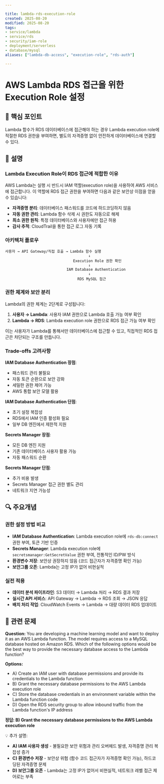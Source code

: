 ```yaml
---

title: lambda-rds-execution-role
created: 2025-08-20
modified: 2025-08-20
tags:
- service/lambda
- service/rds
- security/iam-role
- deployment/serverless
- database/mysql
aliases: ["lambda-db-access", "execution-role", "rds-auth"]

---
```


# AWS Lambda RDS 접근을 위한 Execution Role 설정

## 🎯 핵심 포인트

Lambda 함수가 RDS 데이터베이스에 접근해야 하는 경우 Lambda execution role에 적절한 RDS 권한을 부여하면, 별도의 자격증명 없이 안전하게 데이터베이스에 연결할 수 있다.

## 📝 설명

### Lambda Execution Role이 RDS 접근에 적합한 이유

AWS Lambda는 실행 시 반드시 IAM 역할(execution role)을 사용하여 AWS 서비스에 접근합니다. 이 역할에 RDS 접근 권한을 부여하면 다음과 같은 보안상 이점을 얻을 수 있습니다:

- **자격증명 분리**: 데이터베이스 패스워드를 코드에 하드코딩하지 않음
- **자동 권한 관리**: Lambda 함수 삭제 시 권한도 자동으로 해제
- **최소 권한 원칙**: 특정 데이터베이스와 사용자에만 접근 허용
- **감사 추적**: CloudTrail을 통한 접근 로그 자동 기록

### 아키텍처 플로우

```
사용자 → API Gateway/직접 호출 → Lambda 함수 실행
                                      ↓
                               Execution Role 권한 확인
                                      ↓
                            IAM Database Authentication
                                      ↓
                                 RDS MySQL 접근
```

### 권한 체계와 보안 분리

Lambda의 권한 체계는 2단계로 구성됩니다:

1. **사용자 → Lambda**: 사용자 IAM 권한으로 Lambda 호출 가능 여부 확인
2. **Lambda → RDS**: Lambda execution role 권한으로 RDS 접근 가능 여부 확인

이는 사용자가 Lambda를 통해서만 데이터베이스에 접근할 수 있고, 직접적인 RDS 접근은 차단되는 구조를 만듭니다.

### Trade-offs 고려사항

**IAM Database Authentication 장점**:
- 패스워드 관리 불필요
- 자동 토큰 순환으로 보안 강화
- 세밀한 권한 제어 가능
- AWS 통합 보안 모델 활용

**IAM Database Authentication 단점**:
- 초기 설정 복잡성
- RDS에서 IAM 인증 활성화 필요
- 일부 DB 엔진에서 제한적 지원

**Secrets Manager 장점**:
- 모든 DB 엔진 지원
- 기존 데이터베이스 사용자 활용 가능
- 자동 패스워드 순환

**Secrets Manager 단점**:
- 추가 비용 발생
- Secrets Manager 접근 권한 별도 관리
- 네트워크 지연 가능성

## 🔍 주요개념

### 권한 설정 방법 비교

- **IAM Database Authentication**: Lambda execution role에 `rds-db:connect` 권한 부여, 토큰 기반 인증
- **Secrets Manager**: Lambda execution role에 `secretsmanager:GetSecretValue` 권한 부여, 전통적인 ID/PW 방식
- **환경변수 저장**: 보안상 권장하지 않음 (코드 접근자가 자격증명 확인 가능)
- **보안그룹 오픈**: Lambda는 고정 IP가 없어 비현실적

### 실전 적용

- **데이터 분석 파이프라인**: S3 데이터 → Lambda 처리 → RDS 결과 저장
- **실시간 API 서비스**: API Gateway → Lambda → RDS 조회 → JSON 응답
- **배치 처리 작업**: CloudWatch Events → Lambda → 대량 데이터 RDS 업데이트

## 📝 관련 문제

**Question:** You are developing a machine learning model and want to deploy it as an AWS Lambda function. The model requires access to a MySQL database hosted on Amazon RDS. Which of the following options would be the best way to provide the necessary database access to the Lambda function?

**Options:**

- A) Create an IAM user with database permissions and provide its credentials to the Lambda function
- B) Grant the necessary database permissions to the AWS Lambda execution role
- C) Store the database credentials in an environment variable within the Lambda function code
- D) Open the RDS security group to allow inbound traffic from the Lambda function's IP address

**정답: B) Grant the necessary database permissions to the AWS Lambda execution role**

💡 추가 설명:

- **A) IAM 사용자 생성** - 불필요한 보안 위험과 관리 오버헤드 발생, 자격증명 관리 복잡성 증가
- **C) 환경변수 저장** - 보안상 위험 (함수 코드 접근자가 자격증명 확인 가능), 하드코딩된 자격증명 문제
- **D) 보안그룹 오픈** - Lambda는 고정 IP가 없어서 비현실적, 네트워크 레벨 접근 제어로는 부족
